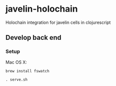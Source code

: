 # javelin-holochain
Holochain integration for javelin cells in clojurescript

## Develop back end

### Setup

Mac OS X:

`brew install fswatch`

`. serve.sh`
